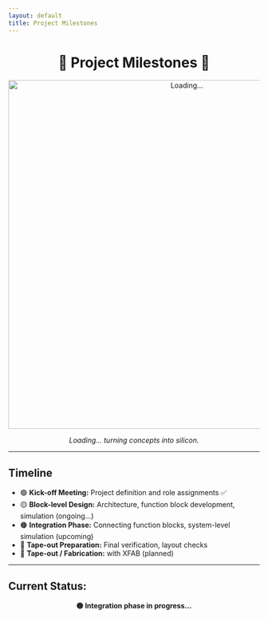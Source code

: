 ```yaml
---
layout: default
title: Project Milestones
---
```


<h1 align="center">🚧 Project Milestones 🚧</h1>

<p align="center">
  <img src="{{ site.baseurl }}/assets/images/loading.gif" alt="Loading..." width="700"/>
</p>

<p align="center"><em>Loading... turning concepts into silicon.</em></p>

---

## Timeline

- 🟢 **Kick-off Meeting:** Project definition and role assignments ✅  
- 🟡 **Block-level Design:** Architecture, function block development, simulation (ongoing...)  
- 🟠 **Integration Phase:** Connecting function blocks, system-level simulation (upcoming)  
- 🔵 **Tape-out Preparation:** Final verification, layout checks  
- 🚀 **Tape-out / Fabrication:** with XFAB (planned)

---

## Current Status:  
<p align="center"><strong>🟡 Integration phase in progress...</strong></p>
